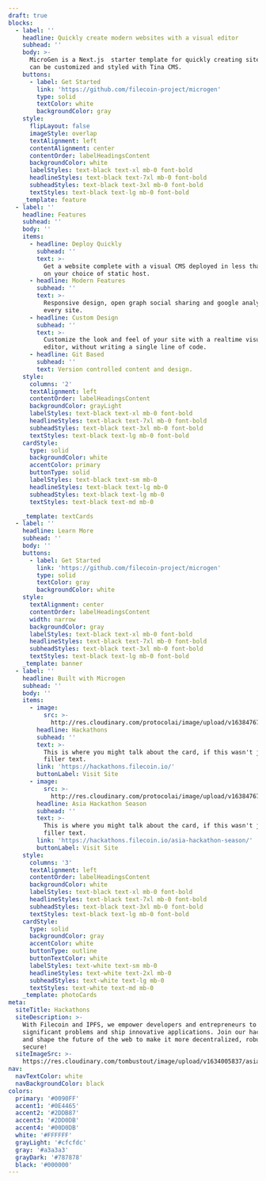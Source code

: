 ```yaml
---
draft: true
blocks:
  - label: ''
    headline: Quickly create modern websites with a visual editor
    subhead: ''
    body: >-
      MicroGen is a Next.js  starter template for quickly creating sites that
      can be customized and styled with Tina CMS.
    buttons:
      - label: Get Started
        link: 'https://github.com/filecoin-project/microgen'
        type: solid
        textColor: white
        backgroundColor: gray
    style:
      flipLayout: false
      imageStyle: overlap
      textAlignment: left
      contentAlignment: center
      contentOrder: labelHeadingsContent
      backgroundColor: white
      labelStyles: text-black text-xl mb-0 font-bold
      headlineStyles: text-black text-7xl mb-0 font-bold
      subheadStyles: text-black text-3xl mb-0 font-bold
      textStyles: text-black text-lg mb-0 font-bold
    _template: feature
  - label: ''
    headline: Features
    subhead: ''
    body: ''
    items:
      - headline: Deploy Quickly
        subhead: ''
        text: >-
          Get a website complete with a visual CMS deployed in less than an hour
          on your choice of static host.
      - headline: Modern Features
        subhead: ''
        text: >-
          Responsive design, open graph social sharing and google analytics on
          every site.
      - headline: Custom Design
        subhead: ''
        text: >-
          Customize the look and feel of your site with a realtime visual
          editor, without writing a single line of code.
      - headline: Git Based
        subhead: ''
        text: Version controlled content and design.
    style:
      columns: '2'
      textAlignment: left
      contentOrder: labelHeadingsContent
      backgroundColor: grayLight
      labelStyles: text-black text-xl mb-0 font-bold
      headlineStyles: text-black text-7xl mb-0 font-bold
      subheadStyles: text-black text-3xl mb-0 font-bold
      textStyles: text-black text-lg mb-0 font-bold
    cardStyle:
      type: solid
      backgroundColor: white
      accentColor: primary
      buttonType: solid
      labelStyles: text-black text-sm mb-0
      headlineStyles: text-black text-lg mb-0
      subheadStyles: text-black text-lg mb-0
      textStyles: text-black text-md mb-0

    _template: textCards
  - label: ''
    headline: Learn More
    subhead: ''
    body: ''
    buttons:
      - label: Get Started
        link: 'https://github.com/filecoin-project/microgen'
        type: solid
        textColor: gray
        backgroundColor: white
    style:
      textAlignment: center
      contentOrder: labelHeadingsContent
      width: narrow
      backgroundColor: gray
      labelStyles: text-black text-xl mb-0 font-bold
      headlineStyles: text-black text-7xl mb-0 font-bold
      subheadStyles: text-black text-3xl mb-0 font-bold
      textStyles: text-black text-lg mb-0 font-bold
    _template: banner
  - label: ''
    headline: Built with Microgen
    subhead: ''
    body: ''
    items:
      - image:
          src: >-
            http://res.cloudinary.com/protocolai/image/upload/v1638476735/hackathons_z7pwah.png
        headline: Hackathons
        subhead: ''
        text: >-
          This is where you might talk about the card, if this wasn't just
          filler text.
        link: 'https://hackathons.filecoin.io/'
        buttonLabel: Visit Site
      - image:
          src: >-
            http://res.cloudinary.com/protocolai/image/upload/v1638476723/asia-season_sn2gv8.png
        headline: Asia Hackathon Season
        subhead: ''
        text: >-
          This is where you might talk about the card, if this wasn't just
          filler text.
        link: 'https://hackathons.filecoin.io/asia-hackathon-season/'
        buttonLabel: Visit Site
    style:
      columns: '3'
      textAlignment: left
      contentOrder: labelHeadingsContent
      backgroundColor: white
      labelStyles: text-black text-xl mb-0 font-bold
      headlineStyles: text-black text-7xl mb-0 font-bold
      subheadStyles: text-black text-3xl mb-0 font-bold
      textStyles: text-black text-lg mb-0 font-bold
    cardStyle:
      type: solid
      backgroundColor: gray
      accentColor: white
      buttonType: outline
      buttonTextColor: white
      labelStyles: text-white text-sm mb-0
      headlineStyles: text-white text-2xl mb-0
      subheadStyles: text-white text-lg mb-0
      textStyles: text-white text-md mb-0
    _template: photoCards
meta:
  siteTitle: Hackathons
  siteDescription: >-
    With Filecoin and IPFS, we empower developers and entrepreneurs to solve
    significant problems and ship innovative applications. Join our hackathons
    and shape the future of the web to make it more decentralized, robust, and
    secure!
  siteImageSrc: >-
    https://res.cloudinary.com/tombustout/image/upload/v1634005837/asia-hackathon-hero_isb8ak.png
nav:
  navTextColor: white
  navBackgroundColor: black
colors:
  primary: '#0090FF'
  accent1: '#0E4465'
  accent2: '#2DDB87'
  accent3: '#2DD0DB'
  accent4: '#00D0DB'
  white: '#FFFFFF'
  grayLight: '#cfcfdc'
  gray: '#a3a3a3'
  grayDark: '#787878'
  black: '#000000'
---
```


